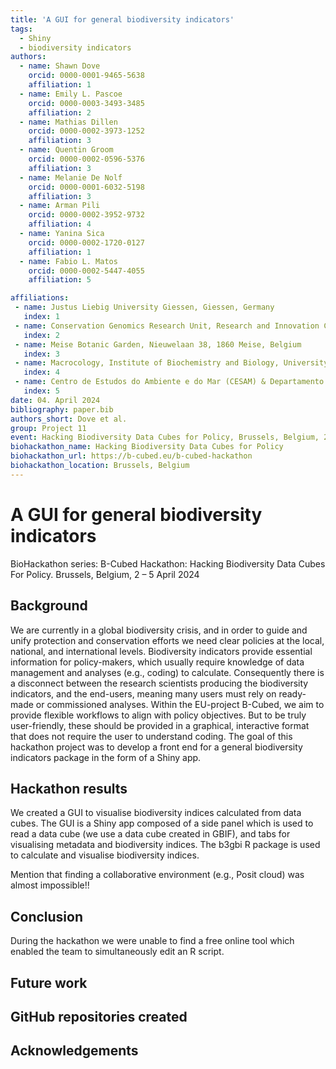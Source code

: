 ```yaml
---
title: 'A GUI for general biodiversity indicators'
tags:
  - Shiny
  - biodiversity indicators
authors:
  - name: Shawn Dove
    orcid: 0000-0001-9465-5638
    affiliation: 1
  - name: Emily L. Pascoe
    orcid: 0000-0003-3493-3485
    affiliation: 2
  - name: Mathias Dillen
    orcid: 0000-0002-3973-1252
    affiliation: 3
  - name: Quentin Groom
    orcid: 0000-0002-0596-5376
    affiliation: 3  
  - name: Melanie De Nolf
    orcid: 0000-0001-6032-5198
    affiliation: 3  
  - name: Arman Pili
    orcid: 0000-0002-3952-9732
    affiliation: 4
  - name: Yanina Sica
    orcid: 0000-0002-1720-0127
    affiliation: 1
  - name: Fabio L. Matos
    orcid: 0000-0002-5447-4055
    affiliation: 5    

affiliations:
 - name: Justus Liebig University Giessen, Giessen, Germany
   index: 1
 - name: Conservation Genomics Research Unit, Research and Innovation Centre, Fondazione Edmund Mach, Trento, Italy
   index: 2
 - name: Meise Botanic Garden, Nieuwelaan 38, 1860 Meise, Belgium
   index: 3
 - name: Macrocology, Institute of Biochemistry and Biology, University of Potsdam, 14469 Potsdam, Germany
   index: 4
 - name: Centro de Estudos do Ambiente e do Mar (CESAM) & Departamento de Biologia, Universidade de Aveiro, Campus Universitário de Santiago, Aveiro, Portugal
   index: 5
date: 04. April 2024
bibliography: paper.bib
authors_short: Dove et al.
group: Project 11
event: Hacking Biodiversity Data Cubes for Policy, Brussels, Belgium, 2024
biohackathon_name: Hacking Biodiversity Data Cubes for Policy
biohackathon_url: https://b-cubed.eu/b-cubed-hackathon
biohackathon_location: Brussels, Belgium
---
```



# A GUI for general biodiversity indicators

BioHackathon series: B-Cubed Hackathon: Hacking Biodiversity Data Cubes For Policy. Brussels, Belgium, 2 – 5 April 2024

## Background
We are currently in a global biodiversity crisis, and in order to guide and unify protection and conservation efforts we need clear policies at the local, national, and international levels. Biodiversity indicators provide essential information for policy-makers, which usually require knowledge of data management and analyses (e.g., coding) to calculate. Consequently there is a disconnect between the research scientists producing the biodiversity indicators, and the end-users, meaning many users must rely on ready-made or commissioned analyses. Within the EU-project B-Cubed, we aim to provide flexible workflows to align with policy objectives. But to be truly user-friendly, these should be provided in a graphical, interactive format that does not require the user to understand coding. The goal of this hackathon project was to develop a front end for a general biodiversity indicators package in the form of a Shiny app.

## Hackathon results
We created a GUI to visualise biodiversity indices calculated from data cubes. The GUI is a Shiny app composed of a side panel which is used to read a data cube (we use a data cube created in GBIF), and tabs for visualising metadata and biodiversity indices. The b3gbi R package is used to calculate and visualise biodiversity indices. 

Mention that finding a collaborative environment (e.g., Posit cloud) was almost impossible!!

## Conclusion
During the hackathon we were unable to find a free online tool which enabled the team to simultaneously edit an R script.

## Future work
## GitHub repositories created
## Acknowledgements
